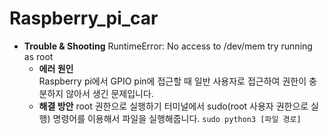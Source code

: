 # Raspberry_pi_car
- **Trouble & Shooting**
  RuntimeError: No access to /dev/mem try running as root
  - **에러 원인**   
  Raspberry pi에서 GPIO pin에 접근할 때 일반 사용자로 접근하여 권한이 충분하지 않아서 생긴 문제입니다.
  - **해결 방안**
  root 권한으로 실행하기
  터미널에서 sudo(root 사용자 권한으로 실행) 명령어를 이용해서 파일을 실행해줍니다.
  ```sudo python3 [파일 경로]```
